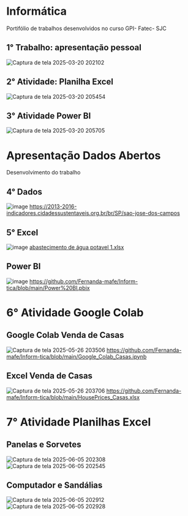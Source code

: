 # Informática
Portifólio de trabalhos desenvolvidos no curso GPI- Fatec- SJC 
## 1° Trabalho: apresentação pessoal
![Captura de tela 2025-03-20 202102](https://github.com/user-attachments/assets/4ad50bee-4129-4f56-8b7e-eed154e5cd59)
## 2° Atividade: Planilha Excel
![Captura de tela 2025-03-20 205454](https://github.com/user-attachments/assets/6f6a1bba-2d8d-460e-9809-ae65433d0d05)
## 3° Atividade Power BI
![Captura de tela 2025-03-20 205705](https://github.com/user-attachments/assets/71c3af77-ef1e-416c-8cbf-14cd24157eec)
# Apresentação Dados Abertos
Desenvolvimento do trabalho
## 4° Dados
![image](https://github.com/user-attachments/assets/31b7e8d5-70f5-40f9-b3eb-b449759a7e14)
https://2013-2016-indicadores.cidadessustentaveis.org.br/br/SP/sao-jose-dos-campos
## 5° Excel
![image](https://github.com/user-attachments/assets/08d7f5c9-bdc8-404d-870a-9b5e6a348fe5)
[abastecimento de água potavel 1.xlsx](https://github.com/user-attachments/files/19695325/abastecimento.de.agua.potavel.1.xlsx)
## Power BI
![image](https://github.com/user-attachments/assets/603b18f8-6dad-482e-bf64-b71de3c74946)
https://github.com/Fernanda-mafe/Inform-tica/blob/main/Power%20BI.pbix
#
#
# 6° Atividade Google Colab
## Google Colab Venda de Casas 
![Captura de tela 2025-05-26 203506](https://github.com/user-attachments/assets/6115c4ef-87b5-4aa4-ac5d-ff00d5e10fc5)
https://github.com/Fernanda-mafe/Inform-tica/blob/main/Google_Colab_Casas.ipynb
## Excel Venda de Casas
![Captura de tela 2025-05-26 203706](https://github.com/user-attachments/assets/da89336a-1122-4986-ab7b-35af1dbb182e)
https://github.com/Fernanda-mafe/Inform-tica/blob/main/HousePrices_Casas.xlsx
#
#
#
# 7° Atividade Planilhas Excel
## Panelas e Sorvetes
![Captura de tela 2025-06-05 202308](https://github.com/user-attachments/assets/b67ac975-80ce-425f-996d-b77626777a80)
![Captura de tela 2025-06-05 202545](https://github.com/user-attachments/assets/4ec1703e-ee08-4ee1-b870-483bce2c0184)
## Computador e Sandálias
![Captura de tela 2025-06-05 202912](https://github.com/user-attachments/assets/f9af07c3-ab5c-450e-95c0-5f2f503ac52a)
![Captura de tela 2025-06-05 202928](https://github.com/user-attachments/assets/b87c2573-33f3-4aca-b109-a89ca1f3c106)




